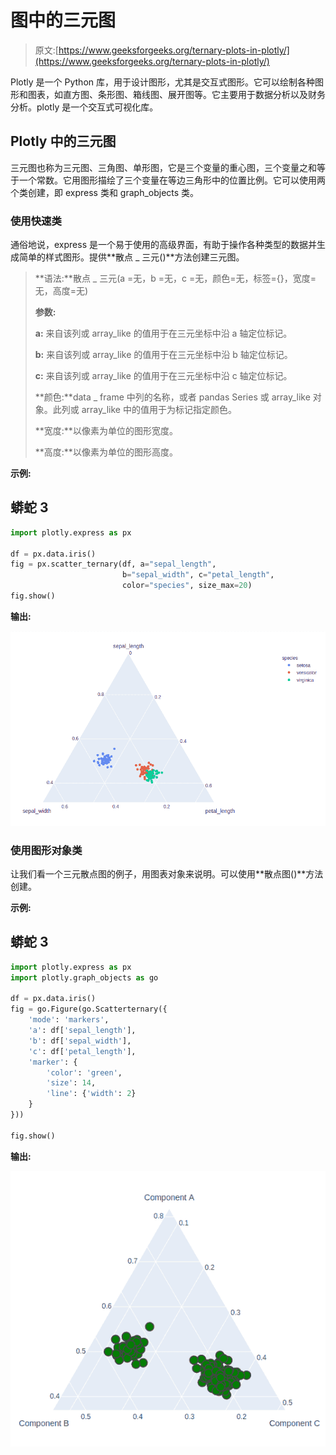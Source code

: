 # 图中的三元图

> 原文:[https://www.geeksforgeeks.org/ternary-plots-in-plotly/](https://www.geeksforgeeks.org/ternary-plots-in-plotly/)

Plotly 是一个 Python 库，用于设计图形，尤其是交互式图形。它可以绘制各种图形和图表，如直方图、条形图、箱线图、展开图等。它主要用于数据分析以及财务分析。plotly 是一个交互式可视化库。

## Plotly 中的三元图

三元图也称为三元图、三角图、单形图，它是三个变量的重心图，三个变量之和等于一个常数。它用图形描绘了三个变量在等边三角形中的位置比例。它可以使用两个类创建，即 express 类和 graph_objects 类。

### 使用快速类

通俗地说，express 是一个易于使用的高级界面，有助于操作各种类型的数据并生成简单的样式图形。提供**散点 _ 三元()**方法创建三元图。

> **语法:**散点 _ 三元(a =无，b =无，c =无，颜色=无，标签={}，宽度=无，高度=无)
> 
> **参数:**
> 
> **a:** 来自该列或 array_like 的值用于在三元坐标中沿 a 轴定位标记。
> 
> **b:** 来自该列或 array_like 的值用于在三元坐标中沿 b 轴定位标记。
> 
> **c:** 来自该列或 array_like 的值用于在三元坐标中沿 c 轴定位标记。
> 
> **颜色:**data _ frame 中列的名称，或者 pandas Series 或 array_like 对象。此列或 array_like 中的值用于为标记指定颜色。
> 
> **宽度:**以像素为单位的图形宽度。
> 
> **高度:**以像素为单位的图形高度。

**示例:**

## 蟒蛇 3

```py
import plotly.express as px

df = px.data.iris()
fig = px.scatter_ternary(df, a="sepal_length",
                         b="sepal_width", c="petal_length",
                         color="species", size_max=20)
fig.show()
```

**输出:**

![](img/e32df1a57e3a36833128d9d178c97765.png)

### 使用图形对象类

让我们看一个三元散点图的例子，用图表对象来说明。可以使用**散点图()**方法创建。

**示例:**

## 蟒蛇 3

```py
import plotly.express as px
import plotly.graph_objects as go

df = px.data.iris()
fig = go.Figure(go.Scatterternary({
    'mode': 'markers',
    'a': df['sepal_length'],
    'b': df['sepal_width'],
    'c': df['petal_length'],
    'marker': {
        'color': 'green',
        'size': 14,
        'line': {'width': 2}
    }
}))

fig.show()
```

**输出:**

![](img/c2d6191ae0a6b977752cd71970f87a11.png)